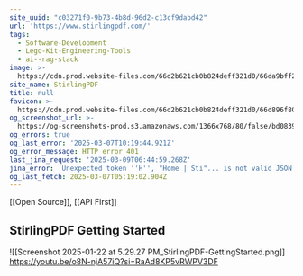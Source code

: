 ```yaml
---
site_uuid: "c03271f0-9b73-4b8d-96d2-c13cf9dabd42"
url: 'https://www.stirlingpdf.com/'
tags:
  - Software-Development
  - Lego-Kit-Engineering-Tools
  - ai--rag-stack
image: >-
  https://cdn.prod.website-files.com/66d2b621cb0b824deff321d0/66da9bff2769115a30bc8f6a_stirling-og-img.png
site_name: StirlingPDF
title: null
favicon: >-
  https://cdn.prod.website-files.com/66d2b621cb0b824deff321d0/66d896f800ee31f284865f9b_stirling-favicon%20(1).png
og_screenshot_url: >-
  https://og-screenshots-prod.s3.amazonaws.com/1366x768/80/false/bd08395c654344bc2215a262612e2f4136be62d4729eb4ed94c80f717fa6b801.jpeg
og_errors: true
og_last_error: '2025-03-07T10:19:44.921Z'
og_error_message: HTTP error 401
last_jina_request: '2025-03-09T06:44:59.268Z'
jina_error: 'Unexpected token ''H'', "Home | Sti"... is not valid JSON'
og_last_fetch: 2025-03-07T05:19:02.904Z
---
```


[[Open Source]], [[API First]]

## StirlingPDF Getting Started
![[Screenshot 2025-01-22 at 5.29.27 PM_StirlingPDF-GettingStarted.png]]
https://youtu.be/o8N-njA57iQ?si=RaAd8KP5vRWPV3DF
